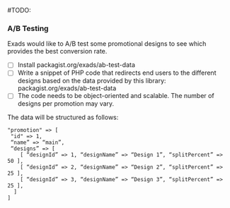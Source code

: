 #TODO:
### **A/B Testing**

Exads would like to A/B test some promotional designs to see which provides the best conversion rate.

- [ ] Install packagist.org/exads/ab-test-data
- [ ] Write a snippet of PHP code that redirects end users to the different designs based on the data
  provided by this library: packagist.org/exads/ab-test-data
- [ ] The code needs to be object-oriented and scalable. The number of designs per promotion may vary.

The data will be structured as follows:

```
"promotion" => [
 "id" => 1,
 “name” => “main”,
 “designs” => [
    [ “designId” => 1, “designName” => “Design 1”, “splitPercent” => 50 ],
    [ “designId” => 2, “designName” => “Design 2”, “splitPercent” => 25 ],
    [ “designId” => 3, “designName” => “Design 3”, “splitPercent” => 25 ],
  ]
]
```